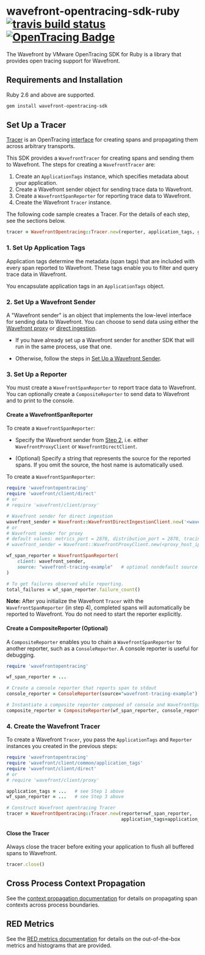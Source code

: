# wavefront-opentracing-sdk-ruby [![travis build status](https://travis-ci.com/wavefrontHQ/wavefront-opentracing-sdk-ruby.svg?branch=master)](https://travis-ci.com/wavefrontHQ/wavefront-opentracing-sdk-ruby) [![OpenTracing Badge](https://img.shields.io/badge/OpenTracing-enabled-blue.svg)](http://opentracing.io)

The Wavefront by VMware OpenTracing SDK for Ruby is a library that provides open tracing support for Wavefront.

## Requirements and Installation

Ruby 2.6 and above are supported.

```bash
gem install wavefront-opentracing-sdk 
```
## Set Up a Tracer

[Tracer](https://github.com/opentracing/specification/blob/master/specification.md#tracer) is an OpenTracing [interface](https://github.com/opentracing/opentracing-java#initialization) for creating spans and propagating them across arbitrary transports.

This SDK provides a `WavefrontTracer` for creating spans and sending them to Wavefront. The steps for creating a `WavefrontTracer` are:
1. Create an `ApplicationTags` instance, which specifies metadata about your application.
2. Create a Wavefront sender object for sending trace data to Wavefront.
3. Create a `WavefrontSpanReporter` for reporting trace data to Wavefront.
4. Create the Wavefront `Tracer` instance.

The following code sample creates a Tracer. For the details of each step, see the sections below.

```ruby
tracer = WavefrontOpentracing::Tracer.new(reporter, application_tags, global_tags)
```

### 1. Set Up Application Tags

Application tags determine the metadata (span tags) that are included with every span reported to Wavefront. These tags enable you to filter and query trace data in Wavefront. 

You encapsulate application tags in an `ApplicationTags` object.

### 2. Set Up a Wavefront Sender

A "Wavefront sender" is an object that implements the low-level interface for sending data to Wavefront. You can choose to send data using either the [Wavefront proxy](https://docs.wavefront.com/proxies.html) or [direct ingestion](https://docs.wavefront.com/direct_ingestion.html).

* If you have already set up a Wavefront sender for another SDK that will run in the same process, use that one.

* Otherwise, follow the steps in [Set Up a Wavefront Sender](https://github.com/wavefrontHQ/wavefront-sdk-ruby#set-up-a-wavefront-client).

### 3. Set Up a Reporter

You must create a `WavefrontSpanReporter` to report trace data to Wavefront. You can optionally create a `CompositeReporter` to send data to Wavefront and to print to the console.

#### Create a WavefrontSpanReporter

To create a `WavefrontSpanReporter`: 

* Specify the Wavefront sender from [Step 2](#2-set-up-a-wavefront-sender), i.e. either `WavefrontProxyClient` or `WavefrontDirectClient`.

* (Optional) Specify a string that represents the source for the reported spans. If you omit the source, the host name is automatically used.

To create a `WavefrontSpanReporter`:

```ruby
require 'wavefrontopentracing'
require 'wavefront/client/direct'
# or
# require 'wavefront/client/proxy'

# Wavefront sender for direct ingestion
wavefront_sender = Wavefront::WavefrontDirectIngestionClient.new('<wavefront-cluster>', '<API-Token>')
# or
# Wavefront sender for proxy
# default values: metrics_port = 2878, distribution_port = 2878, tracing_port = 30000
# wavefront_sender = Wavefront::WavefrontProxyClient.new(<proxy_host_ip>, metrics_port, distribution_port, tracing_port)

wf_span_reporter = WavefrontSpanReporter(
    client: wavefront_sender,
    source: "wavefront-tracing-example"   # optional nondefault source name
)

# To get failures observed while reporting.
total_failures = wf_span_reporter.failure_count()
```
**Note:** After you initialize the Wavefront `Tracer` with the `WavefrontSpanReporter` (in step 4), completed spans will automatically be reported to Wavefront.
You do not need to start the reporter explicitly.

#### Create a CompositeReporter (Optional)

A `CompositeReporter` enables you to chain a `WavefrontSpanReporter` to another reporter, such as a `ConsoleReporter`. A console reporter is useful for debugging.

```ruby
require 'wavefrontopentracing'

wf_span_reporter = ...   

# Create a console reporter that reports span to stdout
console_reporter = ConsoleReporter(source="wavefront-tracing-example")

# Instantiate a composite reporter composed of console and WavefrontSpanReporter.
composite_reporter = CompositeReporter(wf_span_reporter, console_reporter)
```

### 4. Create the Wavefront Tracer

To create a Wavefront `Tracer`, you pass the `ApplicationTags` and `Reporter` instances you created in the previous steps:

```ruby
require 'wavefrontopentracing'
require 'wavefront/client/common/application_tags'
require 'wavefront/client/direct'
# or
# require 'wavefront/client/proxy'

application_tags = ...   # see Step 1 above
wf_span_reporter = ...   # see Step 3 above

# Construct Wavefront opentracing Tracer
tracer = WavefrontOpentracing::Tracer.new(reporter=wf_span_reporter,
                                          application_tags=application_tags) 
```

#### Close the Tracer

Always close the tracer before exiting your application to flush all buffered spans to Wavefront.

```ruby
tracer.close()
```
## Cross Process Context Propagation

See the [context propagation documentation](https://github.com/wavefrontHQ/wavefront-opentracing-sdk-ruby/tree/master/docs/contextpropagation.md) for details on propagating span contexts across process boundaries.

## RED Metrics

See the [RED metrics documentation](https://github.com/wavefrontHQ/wavefront-opentracing-sdk-ruby/blob/master/docs/metrics.md) for details on the out-of-the-box metrics and histograms that are provided.
